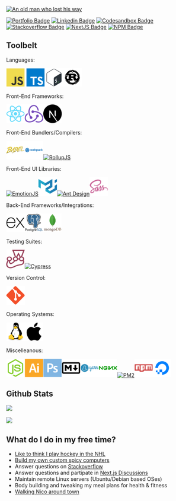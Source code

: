 <a href="https://mattcarlotta.sh/background" alt="Navigate to my personal website"><img src="https://i.imgur.com/5cR46We.png" alt="An old man who lost his way" /></a>

[![Portfolio Badge](https://img.shields.io/badge/My%20Website-0088FF?&style=for-the-badge&logo=digitalocean&logoColor=white)](https://mattcarlotta.sh)
[![Linkedin Badge](https://img.shields.io/badge/LinkedIn-0077B5?style=for-the-badge&logo=linkedin&logoColor=white)](https://www.linkedin.com/in/mattcarlotta)
[![Codesandbox Badge](https://img.shields.io/badge/Codesandbox-343434?style=for-the-badge&logo=codesandbox&logoColor=white)](https://codesandbox.io/u/mattcarlotta/sandboxes)
[![Stackoverflow Badge](https://img.shields.io/badge/Stackoverflow-F58025?style=for-the-badge&logo=stackoverflow&logoColor=white)](https://stackoverflow.com/users/7376526/matt-carlotta?tab=profile)
[![NextJS Badge](https://img.shields.io/badge/Next%2Ejs%20Contributor-000000?color=green&style=for-the-badge&logo=next.js&logoColor=white)](https://github.com/vercel/next.js)
[![NPM Badge](https://img.shields.io/badge/NPM%20Packages-CB3837?&style=for-the-badge&logo=npm&logoColor=white)](https://www.npmjs.com/~mattcarlotta)

## Toolbelt

Languages:

<img src="https://github.com/devicons/devicon/blob/master/icons/javascript/javascript-original.svg" alt="JavaScript" width="50" height="50"/> <img src="https://github.com/devicons/devicon/blob/master/icons/typescript/typescript-original.svg" alt="TypeScript" width="50" height="50"/><img src="https://github.com/devicons/devicon/blob/master/icons/bash/bash-original.svg" alt="Bash(shell)" width="50" height="50"/><img src="https://github.com/devicons/devicon/blob/master/icons/rust/rust-plain.svg" alt="Rust" width="50" height="50"/>

Front-End Frameworks:

<img src="https://github.com/devicons/devicon/blob/master/icons/react/react-original.svg" alt="ReactJS" width="50" height="50"/><img src="https://github.com/devicons/devicon/blob/master/icons/redux/redux-original.svg" alt="ReduxJS" width="50" height="50"/><img src="https://github.com/devicons/devicon/blob/master/icons/nextjs/nextjs-original.svg" alt="NextJS" width="50" height="50"/>

Front-End Bundlers/Compilers:

<a href="https://babeljs.io" alt="Navigate to Babel home page"><img src="https://github.com/devicons/devicon/blob/master/icons/babel/babel-original.svg" alt="Babel" width="50" height="50"/></a><a href="https://webpack.js.org" alt="Navigate to Webpack home page"><img src="https://github.com/devicons/devicon/blob/master/icons/webpack/webpack-plain-wordmark.svg" alt="Webpack" width="50" height="50"/></a><a href="https://www.rollupjs.org" alt="Navigate to RollupJS home page"><img src="https://i.imgur.com/CTTfVpZ.png" alt="RollupJS" width="50" height="50"/></a>

Front-End UI Libraries:

<a href="https://emotion.sh/docs/introduction" alt="Navigate to EmotionJS home page"><img src="https://i.imgur.com/Mzg17YY.png" alt="EmotionJS" width="50" height="50"/></a><a href="https://mui.com" alt="Navigate to Material UI home page"><img src="https://github.com/devicons/devicon/blob/master/icons/materialui/materialui-original.svg" alt="Material UI" width="50" height="50"/></a><a href="https://ant.design" alt="Navigate to Ant Design home page"><img src="https://i.imgur.com/8eR7ax0.png" alt="Ant Design" width="50" height="50"/></a><a href="https://sass-lang.com" alt="Navigate to Sass home page"><img src="https://github.com/devicons/devicon/blob/master/icons/sass/sass-original.svg" alt="Sass" width="50" height="50"/></a>

Back-End Frameworks/Integrations:

<img src="https://github.com/devicons/devicon/blob/master/icons/express/express-original.svg" alt="ExpressJS" width="50" height="50"/><img src="https://github.com/devicons/devicon/blob/master/icons/postgresql/postgresql-original-wordmark.svg" alt="PostgreSQL" width="50" height="50"/><img src="https://github.com/devicons/devicon/blob/master/icons/mongodb/mongodb-original-wordmark.svg" alt="MongoDB" width="50" height="50"/>

Testing Suites:

<a href="https://jestjs.io" alt="Navigate to Jest home page"><img src="https://github.com/devicons/devicon/blob/master/icons/jest/jest-plain.svg" alt="Jest" width="50" height="50"/></a><a href="https://www.cypress.io" alt="Navigate to Cypress home page"><img src="https://i.imgur.com/F2qBilH.png" alt="Cypress" width="50" height="50"/></a>

Version Control:

<img src="https://github.com/devicons/devicon/blob/master/icons/git/git-original.svg" alt="Git" width="50" height="50"/>

Operating Systems:

<img src="https://github.com/devicons/devicon/blob/master/icons/linux/linux-original.svg" alt="Linux" width="50" height="50"/><img src="https://github.com/devicons/devicon/blob/master/icons/apple/apple-original.svg" alt="Mac OS" width="50" height="50"/>

Miscelleanous:

<img src="https://github.com/devicons/devicon/blob/master/icons/nodejs/nodejs-original.svg" alt="NodeJS" width="50" height="50"/><img src="https://github.com/devicons/devicon/blob/master/icons/illustrator/illustrator-plain.svg" alt="Adobe Illustrator" width="50" height="50"/><img src="https://github.com/devicons/devicon/blob/master/icons/photoshop/photoshop-plain.svg" alt="Adobe Photoshop" width="50" height="50"/><img src="https://github.com/devicons/devicon/blob/master/icons/markdown/markdown-original.svg" alt="Markdown" width="50" height="50"/><img src="https://github.com/devicons/devicon/blob/master/icons/yarn/yarn-original-wordmark.svg" alt="Yarn" width="50" height="50"/><img src="https://github.com/devicons/devicon/blob/master/icons/nginx/nginx-original.svg" alt="Nginx" width="50" height="50"/><a href="https://pm2.keymetrics.io" alt="Navigate to PM2 home page"><img src="https://i.imgur.com/diYMewN.png" alt="PM2" width="50" height="50"/></a><img src="https://github.com/devicons/devicon/blob/master/icons/npm/npm-original-wordmark.svg" alt="NPM" width="50" height="50"/><img src="https://github.com/devicons/devicon/blob/master/icons/digitalocean/digitalocean-original.svg" alt="Digital Ocean" width="50" height="50"/>

## Github Stats

![](https://github-readme-stats.vercel.app/api/top-langs/?username=mattcarlotta&hide=python&title_color=ffffff&text_color=c9cacc&line_height=27&icon_color=2bbc8a&bg_color=1d1f21&layout=compact&langs_count=6)

![](https://github-readme-stats.vercel.app/api?username=mattcarlotta&show_icons=true&line_height=27&count_private=true&title_color=ffffff&text_color=c9cacc&icon_color=2bbc8a&bg_color=1d1f21)

## What do I do in my free time?

- [Like to think I play hockey in the NHL](https://i.imgur.com/iBXFEAU.jpg)
- [Build my own custom spicy computers](https://pcpartpicker.com/list/Ksfqgt)
- Answer questions on [Stackoverflow](https://stackoverflow.com/questions/tagged/reactjs?sort=newest&page=1&pagesize=50)
- Answer questions and partipate in [Next.js Discussions](https://github.com/vercel/next.js/discussions)
- Maintain remote Linux servers (Ubuntu/Debian based OSes)
- Body building and tweaking my meal plans for health & fitness
- [Walking Nico around town](https://i.imgur.com/sk64QET.jpg)




